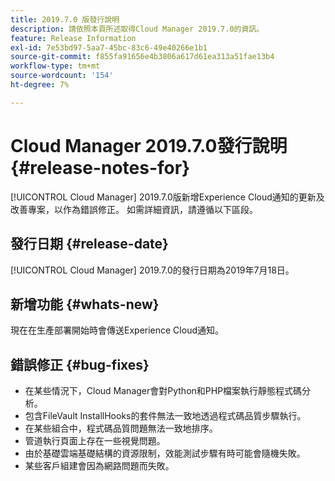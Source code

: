 ```yaml
---
title: 2019.7.0 版發行說明
description: 請依照本頁所述取得Cloud Manager 2019.7.0的資訊。
feature: Release Information
exl-id: 7e53bd97-5aa7-45bc-83c6-49e40266e1b1
source-git-commit: f855fa91656e4b3806a617d61ea313a51fae13b4
workflow-type: tm+mt
source-wordcount: '154'
ht-degree: 7%

---
```


# Cloud Manager 2019.7.0發行說明 {#release-notes-for}

[!UICONTROL Cloud Manager] 2019.7.0版新增Experience Cloud通知的更新及改善專案，以作為錯誤修正。 如需詳細資訊，請遵循以下區段。

## 發行日期 {#release-date}

[!UICONTROL Cloud Manager] 2019.7.0的發行日期為2019年7月18日。

## 新增功能 {#whats-new}

現在在生產部署開始時會傳送Experience Cloud通知。

## 錯誤修正 {#bug-fixes}

* 在某些情況下，Cloud Manager會對Python和PHP檔案執行靜態程式碼分析。
* 包含FileVault InstallHooks的套件無法一致地透過程式碼品質步驟執行。
* 在某些組合中，程式碼品質問題無法一致地排序。
* 管道執行頁面上存在一些視覺問題。
* 由於基礎雲端基礎結構的資源限制，效能測試步驟有時可能會隨機失敗。
* 某些客戶組建會因為網路問題而失敗。

